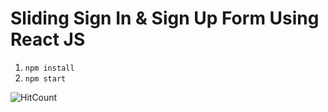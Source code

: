 # Sliding Sign In & Sign Up Form Using React JS

1. ```npm install```
2. ```npm start```

![HitCount](https://i.ytimg.com/vi/d79TqHpSY3M/maxresdefault.jpg)
